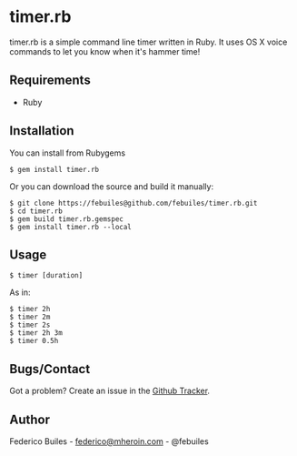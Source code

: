 timer.rb
=======

timer.rb is a simple command line timer written in Ruby. It uses OS X voice commands to let you know
when it's hammer time!

Requirements
------------
* Ruby

Installation
------------

You can install from Rubygems

    $ gem install timer.rb

Or you can download the source and build it manually:

    $ git clone https://febuiles@github.com/febuiles/timer.rb.git
    $ cd timer.rb
    $ gem build timer.rb.gemspec
    $ gem install timer.rb --local


Usage
------

    $ timer [duration]

As in:

    $ timer 2h
    $ timer 2m
    $ timer 2s
    $ timer 2h 3m
    $ timer 0.5h

Bugs/Contact
------------

Got a problem? Create an issue in the [Github Tracker](https://github.com/febuiles/timer.rb/issues).

Author
------
Federico Builes - federico@mheroin.com - @febuiles
